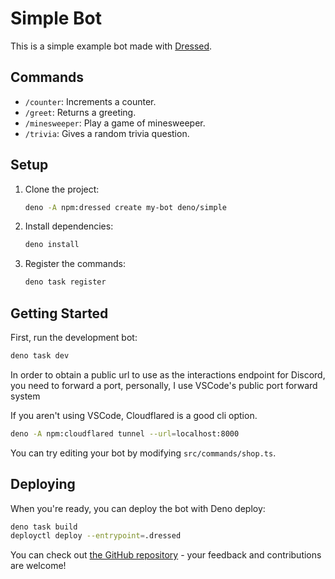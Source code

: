 # Simple Bot

This is a simple example bot made with [Dressed](https://dressed.vercel.app).

## Commands

- `/counter`: Increments a counter.
- `/greet`: Returns a greeting.
- `/minesweeper`: Play a game of minesweeper.
- `/trivia`: Gives a random trivia question.

## Setup

1. Clone the project:

   ```sh
   deno -A npm:dressed create my-bot deno/simple
   ```

2. Install dependencies:

   ```sh
   deno install
   ```

3. Register the commands:
   ```sh
   deno task register
   ```

## Getting Started

First, run the development bot:

```sh
deno task dev
```

In order to obtain a public url to use as the interactions endpoint for Discord,
you need to forward a port, personally, I use VSCode's public port forward
system

If you aren't using VSCode, Cloudflared is a good cli option.

```sh
deno -A npm:cloudflared tunnel --url=localhost:8000
```

You can try editing your bot by modifying `src/commands/shop.ts`.

## Deploying

When you're ready, you can deploy the bot with Deno deploy:

```sh
deno task build
deployctl deploy --entrypoint=.dressed
```

You can check out
[the GitHub repository](https://github.com/inbestigator/dressed) - your feedback
and contributions are welcome!
